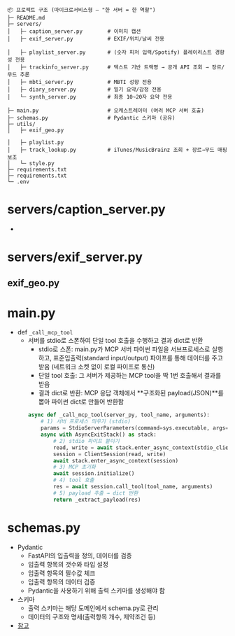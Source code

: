 ```
 📦 프로젝트 구조 (마이크로서비스형 — "한 서버 = 한 역할")  
 ├─ README.md  
 ├─ servers/  
 │   ├─ caption_server.py        # 이미지 캡션
 │   ├─ exif_server.py           # EXIF/위치/날씨 전용

 │   ├─ playlist_server.py       # (숫자 피처 입력/Spotify) 플레이리스트 경향성 전용
 │   ├─ trackinfo_server.py      # 텍스트 기반 트랙명 → 공개 API 조회 → 장르/무드 추론
 │   ├─ mbti_server.py           # MBTI 성향 전용
 │   ├─ diary_server.py          # 일기 요약/감정 전용
 │   └─ synth_server.py          # 최종 10~20자 요약 전용

 ├─ main.py                      # 오케스트레이터 (여러 MCP 서버 호출)
 ├─ schemas.py                   # Pydantic 스키마 (공유)
 ├─ utils/
 │   ├─ exif_geo.py

 │   ├─ playlist.py
 │   ├─ track_lookup.py          # iTunes/MusicBrainz 조회 + 장르→무드 매핑 보조
 │   └─ style.py
 ├─ requirements.txt
 ├─ requirements.txt
 └─ .env
```

# servers/caption_server.py

- 

# servers/exif_server.py

## exif_geo.py

# main.py

- def `_call_mcp_tool`
  - 서버를 stdio로 스폰하여 단일 tool 호출을 수행하고 결과 dict로 반환
    - stdio로 스폰: main.py가 MCP 서버 파이썬 파일을 서브프로세스로 실행하고, 표준입출력(standard input/output) 파이프를 통해 데이터를 주고받음 (네트워크 소켓 없이 로컬 파이프로 통신)
    - 단일 tool 호출: 그 서버가 제공하는 MCP tool을 딱 1번 호출해서 결과를 받음
    - 결과 dict로 반환: MCP 응답 객체에서 **구조화된 payload(JSON)**를 뽑아 파이썬 dict로 만들어 반환함
    ```python
    async def _call_mcp_tool(server_py, tool_name, arguments):
        # 1) 서버 프로세스 띄우기 (stdio)
        params = StdioServerParameters(command=sys.executable, args=[server_py], env=env)
        async with AsyncExitStack() as stack:
            # 2) stdio 파이프 붙이기
            read, write = await stack.enter_async_context(stdio_client(params))
            session = ClientSession(read, write)
            await stack.enter_async_context(session)
            # 3) MCP 초기화
            await session.initialize()
            # 4) tool 호출
            res = await session.call_tool(tool_name, arguments)
            # 5) payload 추출 → dict 반환
            return _extract_payload(res)
    ```

# schemas.py

- Pydantic
  - FastAPI의 입출력을 정의, 데이터를 검증
  - 입출력 항목의 갯수와 타입 설정
  - 입출력 항목의 필수값 체크
  - 입출력 항목의 데이터 검증
  - Pydantic을 사용하기 위해 출력 스키마를 생성해야 함
- 스키마
  - 출력 스키마는 해당 도메인에서 schema.py로 관리
  - 데이터의 구조와 명세(출력항목 개수, 제약조건 등)
- [참고](https://rudaks.tistory.com/entry/python-pydantic%EB%9E%80-%EB%AC%B4%EC%97%87%EC%9D%B8%EA%B0%80)